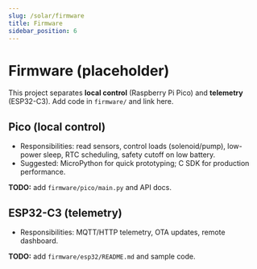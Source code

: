 ```yaml
---
slug: /solar/firmware
title: Firmware
sidebar_position: 6
---
```


<!-- docs/solar/firmware.md -->


# Firmware (placeholder)

This project separates **local control** (Raspberry Pi Pico) and **telemetry** (ESP32-C3). Add code in `firmware/` and link here.

## Pico (local control)
- Responsibilities: read sensors, control loads (solenoid/pump), low-power sleep, RTC scheduling, safety cutoff on low battery.
- Suggested: MicroPython for quick prototyping; C SDK for production performance.

**TODO:** add `firmware/pico/main.py` and API docs.

## ESP32-C3 (telemetry)
- Responsibilities: MQTT/HTTP telemetry, OTA updates, remote dashboard.

**TODO:** add `firmware/esp32/README.md` and sample code.
